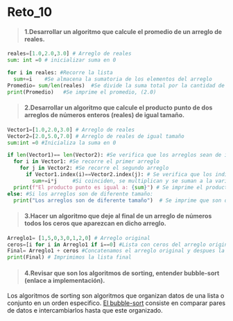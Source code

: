 # Reto_10
>#### 1.Desarrollar un algoritmo que calcule el promedio de un arreglo de reales.

```python
reales=[1.0,2.0,3.0] # Arreglo de reales 
sum: int =0 # inicializar suma en 0

for i in reales: #Recorre la lista
  sum+=i    #Se almacena la sumatoria de los elementos del arreglo
Promedio= sum/len(reales)  #Se divide la suma total por la cantidad de elementos del arreglo
print(Promedio)   #Se imprime el promedio, (2.0)
```
>#### 2.Desarrollar un algoritmo que calcule el producto punto de dos arreglos de números enteros (reales) de igual tamaño.

```python
Vector1=[1.0,2.0,3.0] # Arreglo de reales
Vector2=[2.0,5.0,7.0] # Arreglo de reales de igual tamaño
sum:int =0 #Inicializa la suma en 0

if len(Vector1)== len(Vector2): #Se verifica que los arreglos sean de igual tamaño, si lo son:
  for i in Vector1: #Se recorre el primer arreglo
    for j in Vector2: #Se recorre el segundo arreglo 
      if Vector1.index(i)==Vector2.index(j): # Se verifica que los indices de los arreglos coincidan
        sum+=i*j     #Si coinciden, se multiplican y se suman a la varibale sum
  print(f"El producto punto es igual a: {sum}") # Se imprime el producto punto final
else: #Si los arreglos son de diferente tamaño:
  print("Los arreglos son de diferente tamaño")  # Se imprime que son de diferente tamaño

```
>#### 3.Hacer un algoritmo que deje al final de un arreglo de números todos los ceros que aparezcan en dicho arreglo.

```python
Arreglo1= [1,5,0,3,0,1,2,0] # Arreglo original
ceros=[i for i in Arreglo1 if i==0] #Lista con ceros del arreglo original
Final= Arreglo1 + ceros #Concatenamos el arreglo original y despues la lista de solo ceros que aparecen en dicho arreglo
print(Final) # Imprimimos la lista final
```
>#### 4.Revisar que son los algoritmos de sorting, entender bubble-sort (enlace a implementación).
Los algoritmos de sorting son algoritmos que organizan datos de una lista o conjunto en un orden especifico. [El bubble-sort](https://www.programiz.com/dsa/bubble-sort) consiste en comparar pares de datos e intercambiarlos hasta que este organizado.
